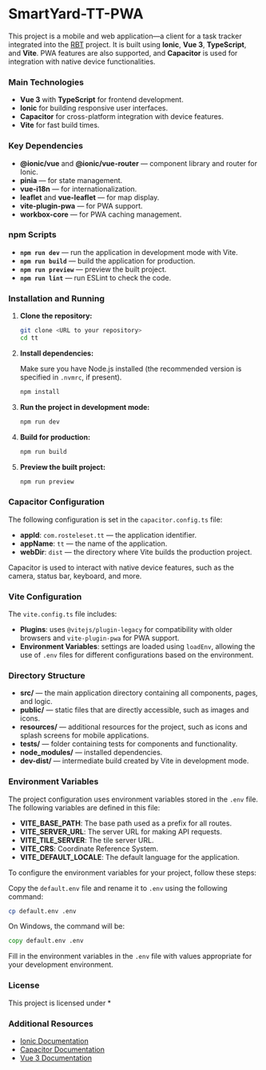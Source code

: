 # SmartYard-TT-PWA

This project is a mobile and web application—a client for a task tracker integrated into the [RBT](https://github.com/rosteleset/SmartYard-Server) project. It is built using **Ionic**, **Vue 3**, **TypeScript**, and **Vite**. PWA features are also supported, and **Capacitor** is used for integration with native device functionalities.

### Main Technologies

- **Vue 3** with **TypeScript** for frontend development.
- **Ionic** for building responsive user interfaces.
- **Capacitor** for cross-platform integration with device features.
- **Vite** for fast build times.

### Key Dependencies

- **@ionic/vue** and **@ionic/vue-router** — component library and router for Ionic.
- **pinia** — for state management.
- **vue-i18n** — for internationalization.
- **leaflet** and **vue-leaflet** — for map display.
- **vite-plugin-pwa** — for PWA support.
- **workbox-core** — for PWA caching management.

### npm Scripts

- **`npm run dev`** — run the application in development mode with Vite.
- **`npm run build`** — build the application for production.
- **`npm run preview`** — preview the built project.
- **`npm run lint`** — run ESLint to check the code.

### Installation and Running

1. **Clone the repository:**

   ```bash
   git clone <URL to your repository>
   cd tt
   ```

2. **Install dependencies:**

   Make sure you have Node.js installed (the recommended version is specified in `.nvmrc`, if present).

   ```bash
   npm install
   ```

3. **Run the project in development mode:**

   ```bash
   npm run dev
   ```

4. **Build for production:**

   ```bash
   npm run build
   ```

5. **Preview the built project:**

   ```bash
   npm run preview
   ```

### Capacitor Configuration

The following configuration is set in the `capacitor.config.ts` file:

- **appId**: `com.rosteleset.tt` — the application identifier.
- **appName**: `tt` — the name of the application.
- **webDir**: `dist` — the directory where Vite builds the production project.

Capacitor is used to interact with native device features, such as the camera, status bar, keyboard, and more.

### Vite Configuration

The `vite.config.ts` file includes:

- **Plugins**: uses `@vitejs/plugin-legacy` for compatibility with older browsers and `vite-plugin-pwa` for PWA support.
- **Environment Variables**: settings are loaded using `loadEnv`, allowing the use of `.env` files for different configurations based on the environment.

### Directory Structure

- **src/** — the main application directory containing all components, pages, and logic.
- **public/** — static files that are directly accessible, such as images and icons.
- **resources/** — additional resources for the project, such as icons and splash screens for mobile applications.
- **tests/** — folder containing tests for components and functionality.
- **node_modules/** — installed dependencies.
- **dev-dist/** — intermediate build created by Vite in development mode.

### Environment Variables

The project configuration uses environment variables stored in the `.env` file. The following variables are defined in this file:

- **VITE_BASE_PATH**: The base path used as a prefix for all routes.
- **VITE_SERVER_URL**: The server URL for making API requests.
- **VITE_TILE_SERVER**: The tile server URL.
- **VITE_CRS**: Coordinate Reference System.
- **VITE_DEFAULT_LOCALE**: The default language for the application.

To configure the environment variables for your project, follow these steps:

Copy the `default.env` file and rename it to `.env` using the following command:

```bash
cp default.env .env
```

On Windows, the command will be:

```cmd
copy default.env .env
```

Fill in the environment variables in the `.env` file with values appropriate for your development environment.

### License

This project is licensed under *

### Additional Resources

- [Ionic Documentation](https://ionicframework.com/docs)
- [Capacitor Documentation](https://capacitorjs.com/docs)
- [Vue 3 Documentation](https://v3.vuejs.org/)